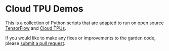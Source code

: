 # Cloud TPU Demos

This is a collection of Python scripts that are adapted to run on open source
[TensorFlow](https://www.tensorflow.org) and
[Cloud TPUs](https://cloud.google.com/tpu/).

If you would like to make any fixes or improvements to the garden code, please
[submit a pull request](https://github.com/tensorflow/tpu-demos/compare).
